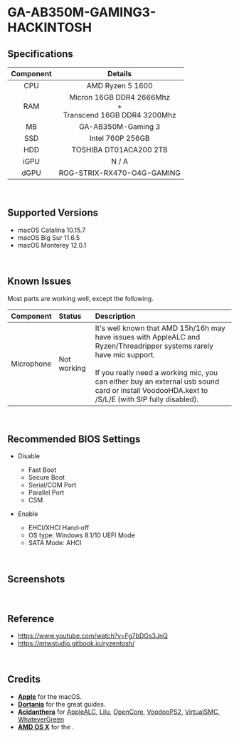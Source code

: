 # GA-AB350M-GAMING3-HACKINTOSH

## Specifications
| Component | Details |
|:---:|:---:|
| CPU | AMD Ryzen 5 1600 |
| RAM | Micron 16GB DDR4 2666Mhz<br>+<br>Transcend 16GB DDR4 3200Mhz |
| MB | GA-AB350M-Gaming 3 |
| SSD | Intel 760P 256GB |
| HDD | TOSHIBA DT01ACA200 2TB |
| iGPU | N / A |
| dGPU | ROG-STRIX-RX470-O4G-GAMING |
<br>

## Supported Versions
- macOS Catalina 10.15.7
- macOS Big Sur 11.6.5
- macOS Monterey 12.0.1
<br>

## Known Issues
Most parts are working well, except the following.

| Component | Status | Description |
|:---|:---|:---|
| Microphone | Not working | It's well known that AMD 15h/16h may have issues with AppleALC and Ryzen/Threadripper systems rarely have mic support.<br><br>If you really need a working mic, you can either buy an external usb sound card or install VoodooHDA.kext to /S/L/E (with SIP fully disabled).  |

<br>

## Recommended BIOS Settings
- Disable
  - Fast Boot
  - Secure Boot
  - Serial/COM Port
  - Parallel Port
  - CSM

  
  
- Enable
  - EHCI/XHCI Hand-off
  - OS type: Windows 8.1/10 UEFI Mode
  - SATA Mode: AHCI
<br>

## Screenshots
<br>

## Reference
- <https://www.youtube.com/watch?v=Fg7bDGs3JnQ>
- <https://mtwstudio.gitbook.io/ryzentosh/>
<br>

## Credits
- [**Apple**](https://www.apple.com/tw/) for the macOS.
- [**Dortania**](https://github.com/dortania) for the great guides.
- [**Acidanthera**](https://github.com/acidanthera) for [AppleALC](https://github.com/acidanthera/AppleALC), [Lilu](https://github.com/acidanthera/Lilu), [OpenCore](https://github.com/acidanthera/OpenCorePkg), [VoodooPS2](https://github.com/acidanthera/VoodooPS2), [VirtualSMC](https://github.com/acidanthera/VirtualSMC), [WhateverGreen](https://github.com/acidanthera/WhateverGreen)
- [**AMD OS X**](https://github.com/AMD-OSX/AMD_Vanilla) for the .

